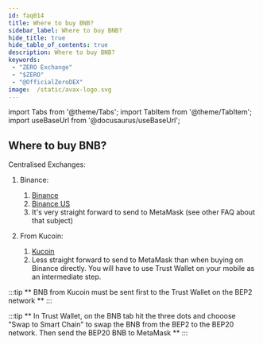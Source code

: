 ```yaml
---
id: faq014
title: Where to buy BNB?
sidebar_label: Where to buy BNB?
hide_title: true
hide_table_of_contents: true
description: Where to buy BNB?
keywords:
 - "ZERO Exchange"
 - "$ZERO"
 - "@OfficialZeroDEX"
image:  /static/avax-logo.svg
---
```


import Tabs from '@theme/Tabs';
import TabItem from '@theme/TabItem';
import useBaseUrl from '@docusaurus/useBaseUrl';

## Where to buy BNB?

Centralised Exchanges:

1. Binance:

	1. [Binance](https://www.binance.com/en)
	1. [Binance US](https://www.binance.us/en/home)
	1. It's very straight forward to send to MetaMask (see other FAQ about that subject)

1. From Kucoin:

	1. [Kucoin](https://www.kucoin.com/)
	1. Less straight forward to send to MetaMask than when buying on Binance directly. You will have to use Trust Wallet on your mobile as an intermediate step.

:::tip
** BNB from Kucoin must be sent first to the Trust Wallet on the BEP2 network **
:::

:::tip
** In Trust Wallet, on the BNB tab hit the three dots and chooose "Swap to Smart Chain" to swap the BNB from the BEP2 to the BEP20 network. Then send the BEP20 BNB to MetaMask **
:::
